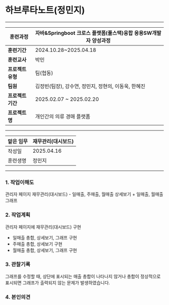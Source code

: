 # 하브루타노트(정민지)

---

| **훈련과정** | 자바&Springboot 크로스 플랫폼(풀스택)융합 응용SW개발자 양성과정 |
| --- | --- |
| **훈련기간** | 2024.10.28~2025.04.18 |
| **훈련교사** | 박민 |
| **프로젝트 유형** | 팀(협동) |
| **팀원** | 김정빈(팀장), 강수연, 정민지, 정현의, 이동욱, 한혜진 |
| **프로젝트 기간** | 2025.02.07 ~ 2025.02.20 |
| **프로젝트명** | 개인간의 의류 경매 플랫폼 |

---

| 맡은 임무 | 재무관리(대시보드) |
| --- | --- |
| 작성일 | 2025.04.16 |
| 훈련생명 | 정민지 |

---

### 1. 작업이해도

관리자 페이지 재무관리(대시보드) - 일매출, 주매출, 월매출 상세보기 + 일매출, 월매출 그래프

### 2. 작업계획

관리자 페이지에 재무관리(대시보드) 구현

- 일매출 총합, 상세보기, 그래프 구현
- 주매출 총합, 상세보기 구현
- 월매출 총합, 상세보기, 그래프 구현

### 3. 관찰기록

그래프를 수정할 때, 상단에 표시되는 매출 총합이 나타나지 않거나
총합이 정상적으로 표시되면 그래프가 출력되지 않는 문제가 발생하였습니다.

### 4. 본인의견

